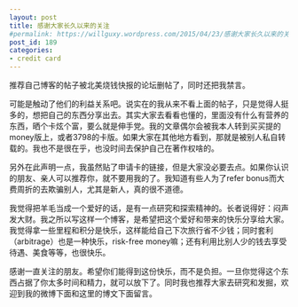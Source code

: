 ```yaml
---
layout: post
title: 感谢大家长久以来的关注
#permalink: https://willguxy.wordpress.com/2015/04/23/感谢大家长久以来的关注/index.html
post_id: 189
categories: 
- credit card
---
```


推荐自己博客的帖子被北美烧钱快报的论坛删帖了，同时还把我禁言。

可能是触动了他们的利益关系吧。说实在的我从来不看上面的帖子，只是觉得人挺多的，想把自己的东西分享出去。其实大家去看看也懂的，里面没有什么有营养的东西，晒个卡炫个富，要么就是伸手党。我的文章偶尔会被我本人转到买买提的money版上，或者3798的卡版。如果大家在其他地方看到，那就是被别人私自转载的。我也不是很在乎，也没时间去保护自己在著作权啥的。

另外在此声明一点，我虽然贴了申请卡的链接，但是大家没必要去点。如果你认识的朋友、亲人可以推荐你，就不要用我的了。我知道有些人为了refer bonus而大费周折的去欺骗别人，尤其是新人，真的很不道德。

我觉得把羊毛当成一个爱好的话，是有一点研究和探索精神的。长者说得好：闷声发大财。我之所以写这样一个博客，是希望把这个爱好和带来的快乐分享给大家。我觉得拿一些里程和积分是快乐，这样能给自己下次旅行省不少钱；同时套利（arbitrage）也是一种快乐，risk-free money嘛；还有利用比别人少的钱去享受待遇、美食等等，也很快乐。

感谢一直关注的朋友。希望你们能得到这份快乐，而不是负担。一旦你觉得这个东西占据了你太多时间和精力，就可以放下了。同时我也推荐大家去研究和发掘，欢迎到我的微博下面和这里的博文下面留言。